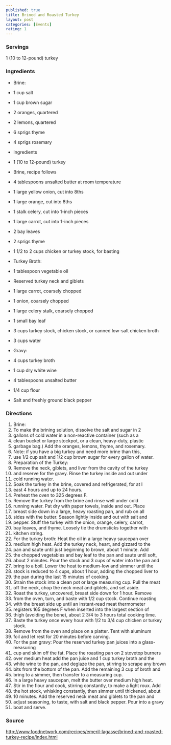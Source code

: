 ```yaml
---
published: true
title: Brined and Roasted Turkey
layout: post
categories: [Events]
rating: 1
---
```

### Servings
1 (10 to 12-pound) turkey

### Ingredients
- Brine:
- 1 cup salt
- 1 cup brown sugar
- 2 oranges, quartered
- 2 lemons, quartered
- 6 sprigs thyme
- 4 sprigs rosemary

- Ingredients
- 1 (10 to 12-pound) turkey
- Brine, recipe follows
- 4 tablespoons unsalted butter at room temperature
- 1 large yellow onion, cut into 8ths
- 1 large orange, cut into 8ths
- 1 stalk celery, cut into 1-inch pieces
- 1 large carrot, cut into 1-inch pieces
- 2 bay leaves
- 2 sprigs thyme
- 1 1/2 to 2 cups chicken or turkey stock, for basting

- Turkey Broth:
- 1 tablespoon vegetable oil
- Reserved turkey neck and giblets
- 1 large carrot, coarsely chopped
- 1 onion, coarsely chopped
- 1 large celery stalk, coarsely chopped
- 1 small bay leaf
- 3 cups turkey stock, chicken stock, or canned low-salt chicken broth
- 3 cups water

- Gravy:
- 4 cups turkey broth
- 1 cup dry white wine
- 4 tablespoons unsalted butter
- 1/4 cup flour
- Salt and freshly ground black pepper

### Directions
1. Brine:
2. To make the brining solution, dissolve the salt and sugar in 2
3. gallons of cold water in a non-reactive container (such as a
4. clean bucket or large stockpot, or a clean, heavy-duty, plastic
5. garbage bag.) Add the oranges, lemons, thyme, and rosemary.
6. Note: if you have a big turkey and need more brine than this,
7. use 1/2 cup salt and 1/2 cup brown sugar for every gallon of water.
8. Preparation of the Turkey:
9. Remove the neck, giblets, and liver from the cavity of the turkey
10. and reserve for the gravy. Rinse the turkey inside and out under
11. cold running water.
12. Soak the turkey in the brine, covered and refrigerated, for at l
13. east 4 hours and up to 24 hours.
14. Preheat the oven to 325 degrees F.
15. Remove the turkey from the brine and rinse well under cold
16. running water. Pat dry with paper towels, inside and out. Place
17. breast side down in a large, heavy roasting pan, and rub on all
18. sides with the butter. Season lightly inside and out with salt and
19. pepper. Stuff the turkey with the onion, orange, celery, carrot,
20. bay leaves, and thyme. Loosely tie the drumsticks together with
21. kitchen string.
22. For the turkey broth: Heat the oil in a large heavy saucepan over
23. medium high heat. Add the turkey neck, heart, and gizzard to the
24. pan and saute until just beginning to brown, about 1 minute. Add
25. the chopped vegetables and bay leaf to the pan and saute until soft,
26. about 2 minutes. Pour the stock and 3 cups of water into the pan and
27. bring to a boil. Lower the heat to medium-low and simmer until the
28. stock is reduced to 4 cups, about 1 hour, adding the chopped liver to
29. the pan during the last 15 minutes of cooking.
30. Strain the stock into a clean pot or large measuring cup. Pull the meat
31. off the neck, chop the neck meat and giblets, and set aside.
32. Roast the turkey, uncovered, breast side down for 1 hour. Remove
33. from the oven, turn, and baste with 1/2 cup stock. Continue roasting
34. with the breast side up until an instant-read meat thermometer
35. registers 165 degrees F when inserted into the largest section of
36. thigh (avoiding the bone), about 2 3/4 to 3 hours total cooking time.
37. Baste the turkey once every hour with 1/2 to 3/4 cup chicken or turkey stock.
38. Remove from the oven and place on a platter. Tent with aluminum
39. foil and let rest for 20 minutes before carving.
40. For the pan gravy: Pour the reserved turkey pan juices into a glass-measuring
41. cup and skim off the fat. Place the roasting pan on 2 stovetop burners
42. over medium heat add the pan juice and 1 cup turkey broth and the
43. white wine to the pan, and deglaze the pan, stirring to scrape any brown
44. bits from the bottom of the pan. Add the remaining 3 cup of broth and
45. bring to a simmer, then transfer to a measuring cup.
46. In a large heavy saucepan, melt the butter over medium high heat.
47. Stir in the flour and cook, stirring constantly, to make a light roux. Add
48. the hot stock, whisking constantly, then simmer until thickened, about
49. 10 minutes. Add the reserved neck meat and giblets to the pan and
50. adjust seasoning, to taste, with salt and black pepper. Pour into a gravy
51. boat and serve.

### Source
<a href="http://www.foodnetwork.com/recipes/emeril-lagasse/brined-and-roasted-turkey-recipe/index.html" target="new">http://www.foodnetwork.com/recipes/emeril-lagasse/brined-and-roasted-turkey-recipe/index.html</a>

